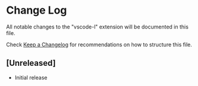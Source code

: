 # Change Log

All notable changes to the "vscode-l" extension will be documented in this file.

Check [Keep a Changelog](http://keepachangelog.com/) for recommendations on how to structure this file.

## [Unreleased]

- Initial release